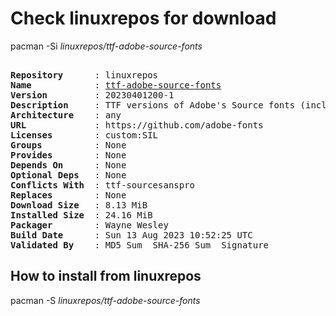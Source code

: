 # Check linuxrepos for download

pacman -Si *linuxrepos/ttf-adobe-source-fonts*

<div class="highlight"><pre class="highlight"><text>
<b>Repository</b>      : linuxrepos
<b>Name</b>            : <a href="../../x86_64/ttf-adobe-source-fonts-20230401200-1-any.pkg.tar.zst">ttf-adobe-source-fonts</a>
<b>Version</b>         : 20230401200-1
<b>Description</b>     : TTF versions of Adobe's Source fonts (includes Source Sans, Source Serif, and Source Code Pro).
<b>Architecture</b>    : any
<b>URL</b>             : https://github.com/adobe-fonts
<b>Licenses</b>        : custom:SIL
<b>Groups</b>          : None
<b>Provides</b>        : None
<b>Depends On</b>      : None
<b>Optional Deps</b>   : None
<b>Conflicts With</b>  : ttf-sourcesanspro
<b>Replaces</b>        : None
<b>Download Size</b>   : 8.13 MiB
<b>Installed Size</b>  : 24.16 MiB
<b>Packager</b>        : Wayne Wesley <wayne6324@gmail.com>
<b>Build Date</b>      : Sun 13 Aug 2023 10:52:25 UTC
<b>Validated By</b>    : MD5 Sum  SHA-256 Sum  Signature
</text></pre></div>

## How to install from linuxrepos

pacman -S *linuxrepos/ttf-adobe-source-fonts*

